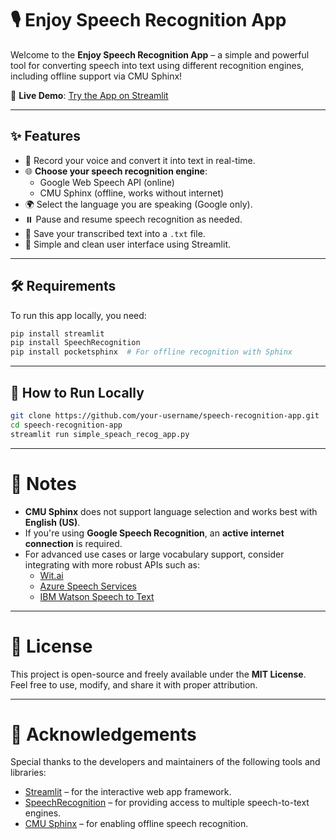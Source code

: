 # 🎙️ Enjoy Speech Recognition App

Welcome to the **Enjoy Speech Recognition App** – a simple and powerful tool for converting speech into text using different recognition engines, including offline support via CMU Sphinx!

🚀 **Live Demo**: [Try the App on Streamlit](https://enjoyspeechrecognition.streamlit.app/)

---

## ✨ Features

- 🎤 Record your voice and convert it into text in real-time.
- 🌐 **Choose your speech recognition engine**:
  - Google Web Speech API (online)
  - CMU Sphinx (offline, works without internet)
- 🌍 Select the language you are speaking (Google only).
- ⏸️ Pause and resume speech recognition as needed.
- 💾 Save your transcribed text into a `.txt` file.
- 📱 Simple and clean user interface using Streamlit.

---

## 🛠️ Requirements

To run this app locally, you need:

```bash
pip install streamlit
pip install SpeechRecognition
pip install pocketsphinx  # For offline recognition with Sphinx
```

---


## 📂 How to Run Locally

```bash
git clone https://github.com/your-username/speech-recognition-app.git
cd speech-recognition-app
streamlit run simple_speach_recog_app.py

```
---
# 📝 Notes

- **CMU Sphinx** does not support language selection and works best with **English (US)**.
- If you're using **Google Speech Recognition**, an **active internet connection** is required.
- For advanced use cases or large vocabulary support, consider integrating with more robust APIs such as:
  - [Wit.ai](https://wit.ai)
  - [Azure Speech Services](https://azure.microsoft.com/en-us/services/cognitive-services/speech-services/)
  - [IBM Watson Speech to Text](https://www.ibm.com/cloud/watson-speech-to-text)

---

# 📄 License

This project is open-source and freely available under the **MIT License**.  
Feel free to use, modify, and share it with proper attribution.

---

# 🙌 Acknowledgements

Special thanks to the developers and maintainers of the following tools and libraries:

- [Streamlit](https://streamlit.io/) – for the interactive web app framework.
- [SpeechRecognition](https://pypi.org/project/SpeechRecognition/) – for providing access to multiple speech-to-text engines.
- [CMU Sphinx](https://cmusphinx.github.io/) – for enabling offline speech recognition.




